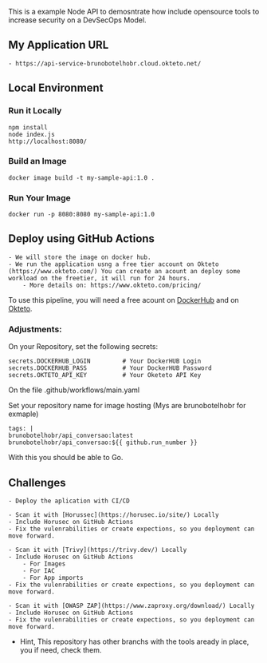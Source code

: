 This is a example Node API to demosntrate how include opensource tools to increase security on a DevSecOps Model.

## My Application URL
    - https://api-service-brunobotelhobr.cloud.okteto.net/

## Local Environment

### Run it Locally
```
npm install
node index.js
http://localhost:8080/
```
### Build an Image
```
docker image build -t my-sample-api:1.0 .
```

### Run Your Image
```
docker run -p 8080:8080 my-sample-api:1.0
````

## Deploy using GitHub Actions

    - We will store the image on docker hub.
    - We run the application usng a free tier account on Okteto (https://www.okteto.com/) You can create an acount an deploy some workload on the freetier, it will run for 24 hours.
        - More details on: https://www.okteto.com/pricing/

To use this pipeline, you will need a free acount on [DockerHub](https://hub.docker.com/) and on [Okteto](https://www.okteto.com/).

### Adjustments:
On your Repository, set the following secrets:
```
secrets.DOCKERHUB_LOGIN         # Your DockerHUB Login
secrets.DOCKERHUB_PASS          # Your DockerHUB Password
secrets.OKTETO_API_KEY          # Your Oketeto API Key
```
On the file .github/workflows/main.yaml

Set your repository name for image hosting (Mys are brunobotelhobr for exmaple)
```
tags: |
brunobotelhobr/api_conversao:latest
brunobotelhobr/api_conversao:${{ github.run_number }}
```

With this you should be able to Go.

## Challenges

    - Deploy the aplication with CI/CD

    - Scan it with [Horussec](https://horusec.io/site/) Locally
    - Include Horusec on GitHub Actions
    - Fix the vulenrabilities or create expections, so you deployment can move forward.

    - Scan it with [Trivy](https://trivy.dev/) Locally
    - Include Horusec on GitHub Actions
        - For Images
        - For IAC
        - For App imports
    - Fix the vulenrabilities or create expections, so you deployment can move forward.

    - Scan it with [OWASP ZAP](https://www.zaproxy.org/download/) Locally
    - Include Horusec on GitHub Actions
    - Fix the vulenrabilities or create expections, so you deployment can move forward.

* Hint, This repository has other branchs with the tools aready in place, you if need, check them.
